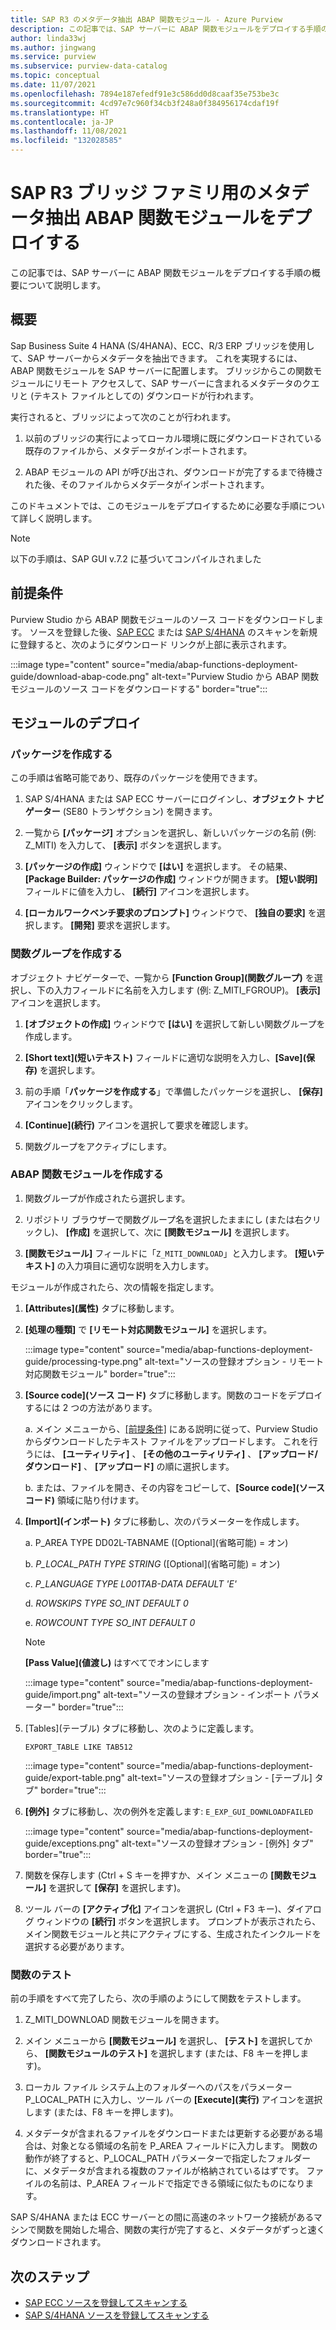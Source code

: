 ```yaml
---
title: SAP R3 のメタデータ抽出 ABAP 関数モジュール - Azure Purview
description: この記事では、SAP サーバーに ABAP 関数モジュールをデプロイする手順の概要について説明します
author: linda33wj
ms.author: jingwang
ms.service: purview
ms.subservice: purview-data-catalog
ms.topic: conceptual
ms.date: 11/07/2021
ms.openlocfilehash: 7894e187efedf91e3c586dd0d8caaf35e753be3c
ms.sourcegitcommit: 4cd97e7c960f34cb3f248a0f384956174cdaf19f
ms.translationtype: HT
ms.contentlocale: ja-JP
ms.lasthandoff: 11/08/2021
ms.locfileid: "132028585"
---
```

# <a name="deploy-the-metadata-extraction-abap-function-module-for-the-sap-r3-family-of-bridges"></a>SAP R3 ブリッジ ファミリ用のメタデータ抽出 ABAP 関数モジュールをデプロイする

この記事では、SAP サーバーに ABAP 関数モジュールをデプロイする手順の概要について説明します。

## <a name="overview"></a>概要

Sap Business Suite 4 HANA (S/4HANA)、ECC、R/3 ERP ブリッジを使用して、SAP サーバーからメタデータを抽出できます。 これを実現するには、ABAP 関数モジュールを SAP サーバーに配置します。 ブリッジからこの関数モジュールにリモート アクセスして、SAP サーバーに含まれるメタデータのクエリと (テキスト ファイルとしての) ダウンロードが行われます。

実行されると、ブリッジによって次のことが行われます。

1. 以前のブリッジの実行によってローカル環境に既にダウンロードされている既存のファイルから、メタデータがインポートされます。

2. ABAP モジュールの API が呼び出され、ダウンロードが完了するまで待機された後、そのファイルからメタデータがインポートされます。

このドキュメントでは、このモジュールをデプロイするために必要な手順について詳しく説明します。

> [!Note]
> 以下の手順は、SAP GUI v.7.2 に基づいてコンパイルされました

## <a name="prerequisites"></a>前提条件

Purview Studio から ABAP 関数モジュールのソース コードをダウンロードします。 ソースを登録した後、[SAP ECC](register-scan-sapecc-source.md) または [SAP S/4HANA](register-scan-saps4hana-source.md) のスキャンを新規に登録すると、次のようにダウンロード リンクが上部に表示されます。 

:::image type="content" source="media/abap-functions-deployment-guide/download-abap-code.png" alt-text="Purview Studio から ABAP 関数モジュールのソース コードをダウンロードする" border="true":::

## <a name="deployment-of-the-module"></a>モジュールのデプロイ

### <a name="create-a-package"></a>パッケージを作成する

この手順は省略可能であり、既存のパッケージを使用できます。

1. SAP S/4HANA または SAP ECC サーバーにログインし、**オブジェクト ナビゲーター** (SE80 トランザクション) を開きます。

2. 一覧から **[パッケージ]** オプションを選択し、新しいパッケージの名前 (例: Z\_MITI) を入力して、 **[表示]** ボタンを選択します。

3. **[パッケージの作成]** ウィンドウで **[はい]** を選択します。 その結果、 **[Package Builder: パッケージの作成]** ウィンドウが開きます。 **[短い説明]** フィールドに値を入力し、 **[続行]** アイコンを選択します。

4. **[ローカルワークベンチ要求のプロンプト]** ウィンドウで、 **[独自の要求]** を選択します。 **[開発]** 要求を選択します。

### <a name="create-a-function-group"></a>関数グループを作成する

オブジェクト ナビゲーターで、一覧から **[Function Group]\(関数グループ\)** を選択し、下の入力フィールドに名前を入力します (例: Z\_MITI\_FGROUP)。 **[表示]** アイコンを選択します。

1. **[オブジェクトの作成]** ウィンドウで **[はい]** を選択して新しい関数グループを作成します。

2. **[Short text]\(短いテキスト\)** フィールドに適切な説明を入力し、**[Save]\(保存\)** を選択します。

3. 前の手順「**パッケージを作成する**」で準備したパッケージを選択し、 **[保存]** アイコンをクリックします。

4. **[Continue]\(続行\)** アイコンを選択して要求を確認します。

5. 関数グループをアクティブにします。

### <a name="create-the-abap-function-module"></a>ABAP 関数モジュールを作成する

1. 関数グループが作成されたら選択します。

2. リポジトリ ブラウザーで関数グループ名を選択したままにし (または右クリックし)、 **[作成]** を選択して、次に **[関数モジュール]** を選択します。

3. **[関数モジュール]** フィールドに「`Z_MITI_DOWNLOAD`」と入力します。 **[短いテキスト]** の入力項目に適切な説明を入力します。

モジュールが作成されたら、次の情報を指定します。

1. **[Attributes]\(属性\)** タブに移動します。

2. **[処理の種類]** で **[リモート対応関数モジュール]** を選択します。

   :::image type="content" source="media/abap-functions-deployment-guide/processing-type.png" alt-text="ソースの登録オプション - リモート対応関数モジュール" border="true":::

3. **[Source code]\(ソース コード\)** タブに移動します。関数のコードをデプロイするには 2 つの方法があります。

   a. メイン メニューから、[[前提条件]](#prerequisites) にある説明に従って、Purview Studio からダウンロードしたテキスト ファイルをアップロードします。 これを行うには、 **[ユーティリティ]** 、 **[その他のユーティリティ]** 、 **[アップロード/ダウンロード]** 、 **[アップロード]** の順に選択します。

   b. または、ファイルを開き、その内容をコピーして、**[Source code]\(ソース コード\)** 領域に貼り付けます。

4. **[Import]\(インポート\)** タブに移動し、次のパラメーターを作成します。

   a.  P\_AREA TYPE DD02L-TABNAME ([Optional]\(省略可能\) = オン)

   b.  *P\_LOCAL\_PATH TYPE STRING* ([Optional]\(省略可能\) = オン)

   c.  *P\_LANGUAGE TYPE L001TAB-DATA DEFAULT \'E\'*

   d.  *ROWSKIPS TYPE SO\_INT DEFAULT 0*

   e.  *ROWCOUNT TYPE SO\_INT DEFAULT 0*

   > [!Note]
   > **[Pass Value]\(値渡し\)** はすべてでオンにします

   :::image type="content" source="media/abap-functions-deployment-guide/import.png" alt-text="ソースの登録オプション - インポート パラメーター" border="true":::

5. [Tables]\(テーブル\) タブに移動し、次のように定義します。

   `EXPORT_TABLE LIKE TAB512`

   :::image type="content" source="media/abap-functions-deployment-guide/export-table.png" alt-text="ソースの登録オプション - [テーブル] タブ" border="true":::

6. **[例外]** タブに移動し、次の例外を定義します: `E_EXP_GUI_DOWNLOADFAILED`

   :::image type="content" source="media/abap-functions-deployment-guide/exceptions.png" alt-text="ソースの登録オプション - [例外] タブ" border="true":::

7. 関数を保存します (Ctrl + S キーを押すか、メイン メニューの **[関数モジュール]** を選択して **[保存]** を選択します)。

8. ツール バーの **[アクティブ化]** アイコンを選択し (Ctrl + F3 キー)、ダイアログ ウィンドウの **[続行]** ボタンを選択します。 プロンプトが表示されたら、メイン関数モジュールと共にアクティブにする、生成されたインクルードを選択する必要があります。

### <a name="testing-the-function"></a>関数のテスト

前の手順をすべて完了したら、次の手順のようにして関数をテストします。

1. Z\_MITI\_DOWNLOAD 関数モジュールを開きます。

2. メイン メニューから **[関数モジュール]** を選択し、 **[テスト]** を選択してから、 **[関数モジュールのテスト]** を選択します (または、F8 キーを押します)。

3. ローカル ファイル システム上のフォルダーへのパスをパラメーター P\_LOCAL\_PATH に入力し、ツール バーの **[Execute]\(実行\)** アイコンを選択します (または、F8 キーを押します)。

4. メタデータが含まれるファイルをダウンロードまたは更新する必要がある場合は、対象となる領域の名前を P\_AREA フィールドに入力します。 関数の動作が終了すると、P\_LOCAL\_PATH パラメーターで指定したフォルダーに、メタデータが含まれる複数のファイルが格納されているはずです。 ファイルの名前は、P\_AREA フィールドで指定できる領域に似たものになります。

SAP S/4HANA または ECC サーバーとの間に高速のネットワーク接続があるマシンで関数を開始した場合、関数の実行が完了すると、メタデータがずっと速くダウンロードされます。

## <a name="next-steps"></a>次のステップ

- [SAP ECC ソースを登録してスキャンする](register-scan-sapecc-source.md)
- [SAP S/4HANA ソースを登録してスキャンする](register-scan-saps4hana-source.md)
